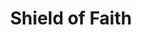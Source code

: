 ---
title: "Shield of Faith"
permalink: /spells/shield-of-faith/
tags:
  - Spell
  - 1st Level
  - Abjuration
available_for:
  - Cleric
  - Paladin
level: "1st Level"
school: "Abjuration"
range: "60 ft"
comp:
  - V
  - S
  - M
material: "a small parchment with a bit of holy text written on it."
duration: "10 Minutes"
concentration: true
cast_time: "1 Bonus Action"
description: |
  A shimmering field appears and surrounds a creature of your choice within range, granting it a +2 bonus to AC for the duration.
excerpt: "A shimmering field appears and surrounds a creature of your choice within range, granting it a +2 bonus to AC for the duration."
source: "Basic Rules"
---